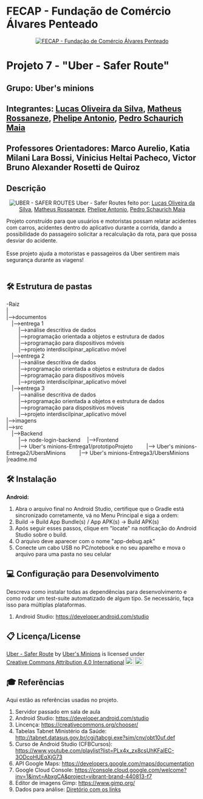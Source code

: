 # FECAP - Fundação de Comércio Álvares Penteado

<p align="center">
<a href= "https://www.fecap.br/"><img src="https://encrypted-tbn0.gstatic.com/images?q=tbn:ANd9GcRhZPrRa89Kma0ZZogxm0pi-tCn_TLKeHGVxywp-LXAFGR3B1DPouAJYHgKZGV0XTEf4AE&usqp=CAU" alt="FECAP - Fundação de Comércio Álvares Penteado" border="0"></a>
</p>

# Projeto 7 - "Uber - Safer Route"

## Grupo: Uber's minions

## Integrantes: <a href="https://www.linkedin.com/in/lucasoliveira198/">Lucas Oliveira da Silva</a>, <a href="https://www.linkedin.com/in/matheus-rossaneze-911b191b4/">Matheus Rossaneze</a>, <a href="https://www.linkedin.com/in/phelipe-antonio-de-souza-6271b8321/">Phelipe Antonio</a>, <a href="https://www.linkedin.com/in/pedro-schaurich-maia/">Pedro Schaurich Maia</a>

## Professores Orientadores: <a>Marco Aurelio</a>, <a>Katia Milani Lara Bossi</a>, <a>Vinicius Heltai Pacheco</a>, <a>Victor Bruno Alexander Rosetti de Quiroz</a>

## Descrição

<p align="center">
  <img src="https://i.postimg.cc/NMgjQ8zp/20250514-2012-Logotipo-Safer-Routes-simple-compose-01jv8h0k9mew4rrgxtz50x36zh.png' border='0' alt='20250514-2012-Logotipo-Safer-Routes-simple-compose-01jv8h0k9mew4rrgxtz50x36zh" alt="UBER - SAFER ROUTES" border="0">
  Uber - Safer Routes feito por: <a href="https://www.linkedin.com/in/lucasoliveira198/">Lucas Oliveira da Silva</a>, <a href="https://www.linkedin.com/in/matheus-rossaneze-911b191b4/">Matheus Rossaneze</a>, <a href="https://www.linkedin.com/in/phelipe-antonio-de-souza-6271b8321/">Phelipe Antonio</a>, <a href="https://www.linkedin.com/in/pedro-schaurich-maia/">Pedro Schaurich Maia</a>
</p>


Projeto construído para que usuários e motoristas possam relatar acidentes com carros, acidentes dentro do aplicativo durante a corrida, dando a possibilidade do passageiro solicitar a recalculação da rota, para que possa desviar do acidente.
<br><br>
Esse projeto ajuda a motoristas e passageiros da Uber sentirem mais segurança durante as viagens!
<br><br>


## 🛠 Estrutura de pastas

-Raiz<br>
|<br>
|-->documentos<br>
  &emsp;|-->entrega 1<br>
  &emsp; &emsp;|-->análise descritiva de dados<br>
  &emsp; &emsp;|-->programação orientada a objetos e estrutura de dados<br>
  &emsp; &emsp;|-->programação para dispositivos móveis<br>
  &emsp; &emsp;|-->projeto interdiscilpinar_aplicativo móvel<br>
  &emsp;|-->entrega 2<br>
  &emsp; &emsp;|-->análise descritiva de dados<br>
  &emsp; &emsp;|-->programação orientada a objetos e estrutura de dados<br>
  &emsp; &emsp;|-->programação para dispositivos móveis<br>
  &emsp; &emsp;|-->projeto interdiscilpinar_aplicativo móvel<br>
  &emsp;|-->entrega 3<br>
  &emsp; &emsp;|-->análise descritiva de dados<br>
  &emsp; &emsp;|-->programação orientada a objetos e estrutura de dados<br>
  &emsp; &emsp;|-->programação para dispositivos móveis<br>
  &emsp; &emsp;|-->projeto interdiscilpinar_aplicativo móvel<br>
|-->imagens<br>
|-->src<br>
  &emsp;|-->Backend<br>
  &emsp; &emsp;|--> node-login-backend
  &emsp;|-->Frontend<br>
  &emsp; &emsp;|--> Uber's minions-Entrega1/prototipoProjeto
  &emsp; &emsp;|--> Uber's minions-Entrega2/UbersMinions
  &emsp; &emsp;|--> Uber's minions-Entrega3/UbersMinions
|readme.md<br>


## 🛠 Instalação

<b>Android:</b>

1. Abra o arquivo final no Android Studio, certifique que o Gradle está sincronizado corretamente, vá no Menu Principal e siga a ordem:
2. Build -> Build App Bundle(s) / App APK(s) -> Build APK(s)
3. Após seguir esses passos, clique em "locate" na notificação do Android Studio sobre o build.
4. O arquivo deve aparecer com o nome "app-debug.apk"
5. Conecte um cabo USB no PC/notebook e no seu aparelho e mova o arquivo para uma pasta no seu celular


## 💻 Configuração para Desenvolvimento

Descreva como instalar todas as dependências para desenvolvimento e como rodar um test-suite automatizado de algum tipo. Se necessário, faça isso para múltiplas plataformas.

1. Android Studio: <https://developer.android.com/studio>


## 📋 Licença/License
<p xmlns:cc="http://creativecommons.org/ns#" xmlns:dct="http://purl.org/dc/terms/"><a property="dct:title" rel="cc:attributionURL" href="https://github.com/2025-1-NCC3/Projeto7">Uber - Safer Route</a> by <a rel="cc:attributionURL dct:creator" property="cc:attributionName" href="https://github.com/2025-1-NCC3/Projeto7">Uber's Minions</a> is licensed under <a href="https://creativecommons.org/licenses/by/4.0/?ref=chooser-v1" target="_blank" rel="license noopener noreferrer" style="display:inline-block;">Creative Commons Attribution 4.0 International<img style="height:22px!important;margin-left:3px;vertical-align:text-bottom;" src="https://mirrors.creativecommons.org/presskit/icons/cc.svg?ref=chooser-v1" alt=""><img style="height:22px!important;margin-left:3px;vertical-align:text-bottom;" src="https://mirrors.creativecommons.org/presskit/icons/by.svg?ref=chooser-v1" alt=""></a></p>

## 🎓 Referências

Aqui estão as referências usadas no projeto.

1. Servidor passado em sala de aula
2. Android Studio: <https://developer.android.com/studio>
3. Lincença: <https://creativecommons.org/chooser/>
4. Tabelas Tabnet Ministério da Saúde: <http://tabnet.datasus.gov.br/cgi/tabcgi.exe?sim/cnv/obt10uf.def>
5. Curso de Android Studio (CFBCursos): <https://www.youtube.com/playlist?list=PLx4x_zx8csUhKFaIEC-3ODcoHUEqXjG73>
6. API Google Maps: <https://developers.google.com/maps/documentation>
7. Google Cloud Console: <https://console.cloud.google.com/welcome?inv=1&invt=AbxgCA&project=vibrant-brand-440813-f7>
8. Editor de imagens Gimp: <https://www.gimp.org/>
9. Dados para análise: <a href="/documentos/Entrega%201/An%C3%A1lise%20Descritiva%20de%20Dados/Fontes%20utilizadas.txt">Diretório com os links</a>


